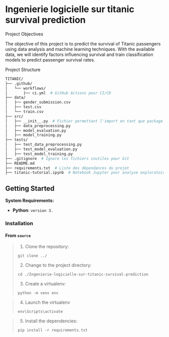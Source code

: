 # Ingenierie logicielle sur titanic survival prediction
Project Objectives

The objective of this project is to predict the survival of Titanic passengers using data analysis and machine learning techniques. With the available data, we will identify factors influencing survival and train classification models to predict passenger survival rates.

Project Structure
```sh
TITANIC/
├── .github/
│   └── workflows/
│       ├── ci.yml  # GitHub Actions pour CI/CD
├── data/
│   ├── gender_submission.csv
│   ├── test.csv
│   └── train.csv
├── src/
│   ├── __init__.py  # Fichier permettant l'import en tant que package
│   ├── data_preprocessing.py
│   ├── model_evaluation.py
│   ├── model_training.py
├── tests/
│   ├── test_data_preprocessing.py
│   ├── test_model_evaluation.py
│   ├── test_model_training.py
├── .gitignore  # Ignore les fichiers inutiles pour Git
├── README.md
├── requirements.txt  # Liste des dépendances du projet
├── titanic-tutorial.ipynb  # Notebook Jupyter pour analyse exploratoire


```
##  Getting Started

**System Requirements:**

* **Python**: `version 3.`

###  Installation

<h4>From <code>source</code></h4>

> 1. Clone the  repository:
>
> ```console
> git clone ../
> ```
>
> 2. Change to the project directory:
> ```console
> cd ./Ingenierie-logicielle-sur-titanic-survival-prediction
> ```
>
> 3. Create a virtualenv:
> ```console
> python -m venv env
> ```
>


>
> 4. Launch the virtualenv
> ```console
> env\Scripts\activate


> 5. Install the dependencies:
> ```console
> pip install -r requirements.txt
>
> ```
>
